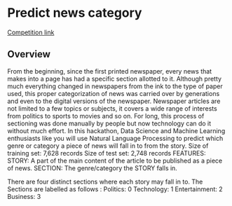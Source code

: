 # Predict news category

[Competition link](https://machinehack.com/hackathons/predict_the_news_category_hackathon/overview)

## Overview

From the beginning, since the first printed newspaper, every news that makes into a page has had a specific section allotted to it. Although pretty much everything changed in newspapers from the ink to the type of paper used, this proper categorization of news was carried over by generations and even to the digital versions of the newspaper. Newspaper articles are not limited to a few topics or subjects, it covers a wide range of interests from politics to sports to movies and so on. For long, this process of sectioning was done manually by people but now technology can do it without much effort. In this hackathon, Data Science and Machine Learning enthusiasts like you will use Natural Language Processing to predict which genre or category a piece of news will fall in to from the story. Size of training set: 7,628 records Size of test set: 2,748 records FEATURES: STORY:  A part of the main content of the article to be published as a piece of news. SECTION: The genre/category the STORY falls in. 

There are four distinct sections where each story may fall in to. The Sections are labelled as follows : Politics: 0 Technology: 1 Entertainment: 2 Business: 3
